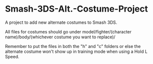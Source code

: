 # Smash-3DS-Alt.-Costume-Project

A project to add new alternate costumes to Smash 3DS.

All files for costumes should go under model/fighter/(character name)/body/(whichever costume you want to replace)/

Remember to put the files in both the "h" and "c" folders or else the alternate costume won't show up in training mode when using a Hold L Speed.
